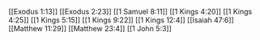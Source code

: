 [[Exodus 1:13]]
[[Exodus 2:23]]
[[1 Samuel 8:11]]
[[1 Kings 4:20]]
[[1 Kings 4:25]]
[[1 Kings 5:15]]
[[1 Kings 9:22]]
[[1 Kings 12:4]]
[[Isaiah 47:6]]
[[Matthew 11:29]]
[[Matthew 23:4]]
[[1 John 5:3]]
